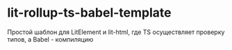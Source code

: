 # lit-rollup-ts-babel-template
Простой шаблон для LitElement и lit-html, где TS осуществляет проверку типов, а Babel - компиляцию
